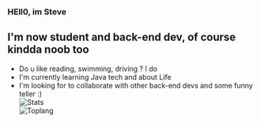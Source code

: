### HEll0, im Steve
## I'm now student and back-end dev, of course kindda noob too
- Do u like reading, swimming, driving ? I do
- I'm currently learning Java tech and about Life
- I'm looking for to collaborate with other back-end devs and some funny teller :)  
![Stats](https://github-readme-stats.vercel.app/api?username=luyendong1102&show_icons=true&theme=dracula)    
![Toplang](https://github-readme-stats.vercel.app/api/top-langs/?username=luyendong1102&layout=compact)
